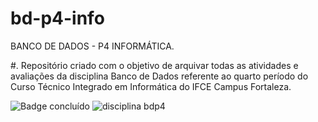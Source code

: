 # bd-p4-info
BANCO DE DADOS - P4 INFORMÁTICA.

#. Repositório criado com o objetivo de arquivar todas as atividades e avaliações da disciplina Banco de Dados referente ao quarto período do Curso Técnico Integrado em Informática do IFCE Campus Fortaleza. 

![Badge concluído](http://img.shields.io/static/v1?label=STATUS&message=CONCLU%C3%8DDO&color=937BC6&style=for-the-badge)
![disciplina bdp4](https://github.com/vitoriadz/BD-P4-Info/assets/96701270/b9d40a60-3f72-48c7-a91f-043b1a6db43f)
